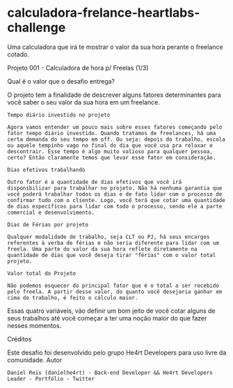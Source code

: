 # calculadora-frelance-heartlabs-challenge
Uma calculadora que irá te mostrar o valor da sua hora perante o freelance cotado.

Projeto 001 - Calculadora de hora p/ Freelas (1/3)

Qual é o valor que o desafio entrega?

O projeto tem a finalidade de descrever alguns fatores determinantes para você saber o seu valor da sua hora em um freelance.

    Tempo diário investido no projeto

    Agora vamos entender um pouco mais sobre esses fatores começando pelo fator tempo diário investido. Quando tratamos de freelances, há uma certa demanda do seu tempo em off. Ou seja: depois do trabalho, escola ou aquele tempinho vago no final do dia que você usa pra relaxar e descontrair. Esse tempo é algo muito valioso para qualquer pessoa, certo? Então claramente temos que levar esse fator em consideração.

    Dias efetivos trabalhando

    Outro fator é a quantidade de dias efetivos que você irá disponibilizar para trabalhar no projeto. Não há nenhuma garantia que você poderá trabalhar todos os dias e de fato lidar com o processo de confirmar tudo com o cliente. Logo, você terá que cotar uma quantidade de dias específicos para lidar com todo o processo, sendo ele a parte comercial e desenvolvimento.

    Dias de Férias por projeto

    Qualquer modalidade de trabalho, seja CLT ou PJ, há seus encargos referentes à verba de férias e não seria diferente para lidar com um freela. Uma parte do valor da sua hora reflete diretamente na quantidade de dias que você deseja tirar "férias" com o valor total projeto.

    Valor total do Projeto

    Não podemos esquecer do principal fator que é o total a ser recebido pelo freela. A partir desse valor, do quanto você desejaria ganhar em cima do trabalho, é feito o cálculo maior.

Essas quatro variáveis, vão definir um bom jeito de você cotar alguns de seus trabalhos até você começar a ter uma noção maior do que fazer nesses momentos.

Créditos

Este desafio foi desenvolvido pelo grupo He4rt Developers para uso livre da comunidade.
Autor

    Daniel Reis (danielhe4rt) - Back-end Developer && He4rt Developers Leader - Portfólio - Twitter


